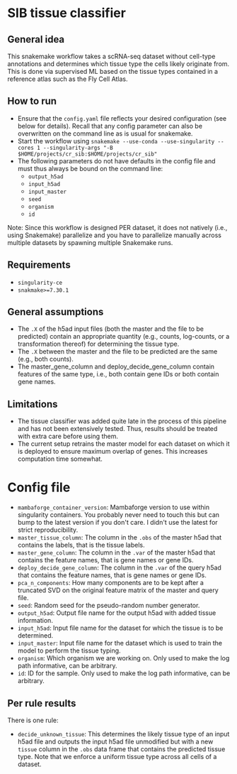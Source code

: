 # SIB tissue classifier

## General idea

This snakemake workflow takes a scRNA-seq dataset without cell-type annotations and determines which tissue type the cells likely originate from. This is done via supervised ML based on the tissue types contained in a reference atlas such as the Fly Cell Atlas.

## How to run

- Ensure that the `config.yaml` file reflects your desired configuration (see below for details). Recall that any config parameter can also be overwritten on the command line as is usual for snakemake.
- Start the workflow using `snakemake --use-conda --use-singularity --cores 1 --singularity-args "-B $HOME/projects/cr_sib:$HOME/projects/cr_sib"`
- The following parameters do not have defaults in the config file and must thus always be bound on the command line:
  - `output_h5ad`
  - `input_h5ad`
  - `input_master`
  - `seed`
  - `organism`
  - `id`

Note: Since this workflow is designed PER dataset, it does not natively (i.e., using Snakemake) parallelize and you have to parallelize manually across multiple datasets by spawning multiple Snakemake runs.

## Requirements

- `singularity-ce`
- `snakmake>=7.30.1`

## General assumptions

- The `.X` of the h5ad input files (both the master and the file to be predicted) contain an appropriate quantity (e.g., counts, log-counts, or a transformation thereof) for determining the tissue type.
- The `.X` between the master and the file to be predicted are the same (e.g., both counts).
- The master_gene_column and deploy_decide_gene_column contain features of the same type, i.e., both contain gene IDs or both contain gene names.

## Limitations

- The tissue classifier was added quite late in the process of this pipeline and has not been extensively tested. Thus, results should be treated with extra care before using them.
- The current setup retrains the master model for each dataset on which it is deployed to ensure maximum overlap of genes. This increases computation time somewhat.

# Config file

- `mambaforge_container_version`: Mambaforge version to use within singularity containers. You probably never need to touch this but can bump to the latest version if you don't care. I didn't use the latest for strict reproducibility.
- `master_tissue_column`: The column in the `.obs` of the master h5ad that contains the labels, that is the tissue labels.
- `master_gene_column`: The column in the `.var` of the master h5ad that contains the feature names, that is gene names or gene IDs.
- `deploy_decide_gene_column`: The column in the `.var` of the query h5ad that contains the feature names, that is gene names or gene IDs.
- `pca_n_components`: How many components are to be kept after a truncated SVD on the original feature matrix of the master and query file.
- `seed`: Random seed for the pseudo-random number generator.
- `output_h5ad`: Output file name for the output h5ad with added tissue information.
- `input_h5ad`: Input file name for the dataset for which the tissue is to be determined.
- `input_master`: Input file name for the dataset which is used to train the model to perform the tissue typing.
- `organism`: Which organism we are working on. Only used to make the log path informative, can be arbitrary.
- `id`: ID for the sample. Only used to make the log path informative, can be arbitrary.

## Per rule results

There is one rule:

- `decide_unknown_tissue`: This determines the likely tissue type of an input h5ad file and outputs the input h5ad file unmodified but with a new `tissue` column in the `.obs` data frame that contains the predicted tissue type. Note that we enforce a uniform tissue type across all cells of a dataset.
